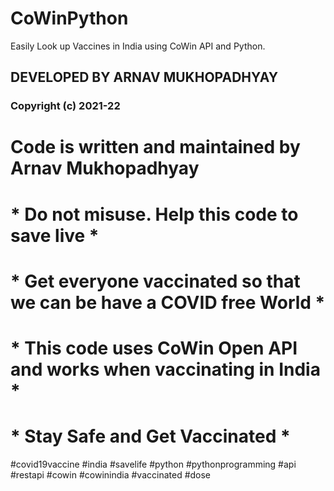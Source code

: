 # CoWinPython
 Easily Look up Vaccines in India using CoWin API and Python.  
  
## DEVELOPED BY ARNAV MUKHOPADHYAY  
### Copyright (c) 2021-22  
  
  
# Code is written and maintained by Arnav Mukhopadhyay  
# * Do not misuse. Help this code to save live *  
# * Get everyone vaccinated so that we can be have a COVID free World *  
# * This code uses CoWin Open API and works when vaccinating in India *  
# * Stay Safe and Get Vaccinated *  
  
  
#covid19vaccine #india #savelife #python #pythonprogramming #api #restapi #cowin #cowinindia #vaccinated #dose  
  
  
  


